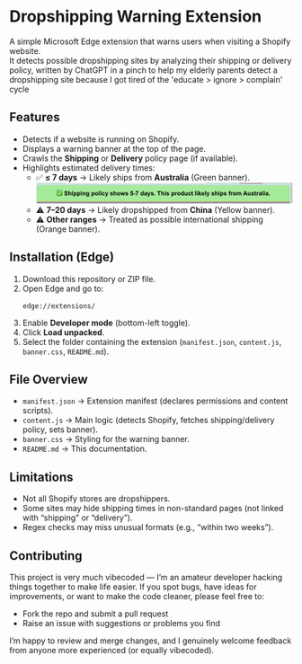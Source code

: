 # Dropshipping Warning Extension

A simple Microsoft Edge extension that warns users when visiting a Shopify website.  
It detects possible dropshipping sites by analyzing their shipping or delivery policy, written by ChatGPT in a pinch to help my elderly parents detect a dropshipping site because I got tired of the 'educate > ignore > complain' cycle

## Features
- Detects if a website is running on Shopify.  
- Displays a warning banner at the top of the page.  
- Crawls the **Shipping** or **Delivery** policy page (if available).  
- Highlights estimated delivery times:
  - ✅ **≤ 7 days** → Likely ships from **Australia** (Green banner). 
  ![alt text](https://github.com/dylangits/dropship-warning-extension/blob/main/examples/example2.png "Example of a likely AU based shipper")
  - ⚠️ **7–20 days** → Likely dropshipped from **China** (Yellow banner).  
  - ⚠️ **Other ranges** → Treated as possible international shipping (Orange banner).  

## Installation (Edge)
1. Download this repository or ZIP file.  
2. Open Edge and go to:  
   ```
   edge://extensions/
   ```  
3. Enable **Developer mode** (bottom-left toggle).  
4. Click **Load unpacked**.  
5. Select the folder containing the extension (`manifest.json`, `content.js`, `banner.css`, `README.md`).  

## File Overview
- `manifest.json` → Extension manifest (declares permissions and content scripts).  
- `content.js` → Main logic (detects Shopify, fetches shipping/delivery policy, sets banner).  
- `banner.css` → Styling for the warning banner.  
- `README.md` → This documentation.  

## Limitations
- Not all Shopify stores are dropshippers.  
- Some sites may hide shipping times in non-standard pages (not linked with “shipping” or “delivery”).  
- Regex checks may miss unusual formats (e.g., “within two weeks”).  

## Contributing

This project is very much vibecoded — I’m an amateur developer hacking things together to make life easier.
If you spot bugs, have ideas for improvements, or want to make the code cleaner, please feel free to:
-	Fork the repo and submit a pull request
- Raise an issue with suggestions or problems you find

I’m happy to review and merge changes, and I genuinely welcome feedback from anyone more experienced (or equally vibecoded).